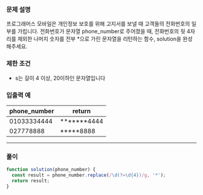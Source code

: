 ### 문제 설명

프로그래머스 모바일은 개인정보 보호를 위해 고지서를 보낼 때 고객들의 전화번호의 일부를 가립니다.
전화번호가 문자열 phone_number로 주어졌을 때, 전화번호의 뒷 4자리를 제외한 나머지 숫자를 전부 \*으로 가린 문자열을 리턴하는 함수, solution을 완성해주세요.

### 제한 조건

- s는 길이 4 이상, 20이하인 문자열입니다

### 입출력 예

| phone_number | return         |
| ------------ | -------------- |
| 01033334444  | **\*\*\***4444 |
| 027778888    | **\***8888     |

---

### 풀이

```javascript
function solution(phone_number) {
  const result = phone_number.replace(/\d(?=\d{4})/g, '*');
  return result;
}
```
